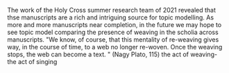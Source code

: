 The work of the Holy Cross summer research team of 2021 revealed that thse manuscripts are a rich and intriguing source for topic modelling. 
As more and more manuscripts near completion, in the future we may hope to see topic model comparing the presence of weaving in the scholia across manuscripts.
"We know, of course, that this mentality of re-weaving gives way, in the course of time, to a web no longer re-woven. Once the weaving stops, the web can become a text. " (Nagy Plato, 115)
the act of weaving- the act of singing
